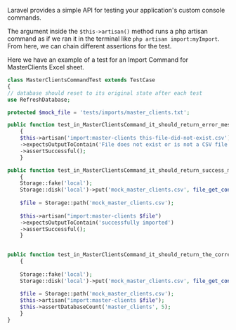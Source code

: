 Laravel provides a simple API for testing your application's custom console commands.

The argument inside the `$this->artisan()` method runs a php artisan command as if we ran it in the terminal like `php artisan import:myImport`. From here, we can chain different assertions for the test.

Here we have an example of a test for an Import Command for MasterClients Excel sheet.
```php
class MasterClientsCommandTest extends TestCase
{
// database should reset to its original state after each test
use RefreshDatabase; 

protected $mock_file = 'tests/imports/master_clients.txt';

public function test_in_MasterClientsCommand_it_should_return_error_message_if_file_does_not_exist()
	{
	$this->artisan('import:master-clients this-file-did-not-exist.csv')
	->expectsOutputToContain('File does not exist or is not a CSV file')
	->assertSuccessful();
	}

public function test_in_MasterClientsCommand_it_should_return_success_message_if_file_is_imported()
	{
	Storage::fake('local');
	Storage::disk('local')->put('mock_master_clients.csv', file_get_contents($this->mock_file));
	
	$file = Storage::path('mock_master_clients.csv');
	
	$this->artisan("import:master-clients $file")
	->expectsOutputToContain('successfully imported')
	->assertSuccessful();
	}

  
public function test_in_MasterClientsCommand_it_should_return_the_correct_number_of_rows_based_on_the_csv_file()
	{
	
	Storage::fake('local');
	Storage::disk('local')->put('mock_master_clients.csv', file_get_contents($this->mock_file));
	
	$file = Storage::path('mock_master_clients.csv');
	$this->artisan("import:master-clients $file");
	$this->assertDatabaseCount('master_clients', 5);
	}
}
```